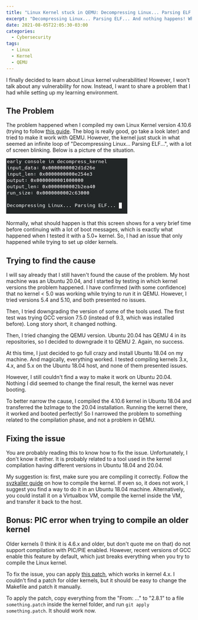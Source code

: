 ```yaml
---
title: "Linux Kernel stuck in QEMU: Decompressing Linux... Parsing ELF... forever"
excerpt: "Decompressing Linux... Parsing ELF... And nothing happens! What to do when a Linux Kernel does not work in QEMU."
date: 2021-08-05T22:05:30-03:00
categories:
  - Cybersecurity
tags:
  - Linux
  - Kernel
  - QEMU
---
```


I finally decided to learn about Linux kernel vulnerabilities! However, I won't talk about any vulnerability for now. Instead, I want to share a problem that I had while setting up my learning environment.

## The Problem

The problem happened when I compiled my own Linux Kernel version 4.10.6 (trying to follow [this guide](https://dangokyo.me/2018/10/11/linux-kernel-exploitation-setting-up-debugging-environment/). The blog is really good, go take a look later) and tried to make it work with QEMU. However, the kernel just stuck in what seemed an infinite loop of "Decompressing Linux... Parsing ELF...", with a lot of screen blinking. Below is a picture of the situation.

![Linux kernel stuck in QEMU](/assets/images/cybersec/linux-kernel-qemu-stuck.png)

Normally, what should happen is that this screen shows for a very brief time before continuing with a lot of boot messages, which is exactly what happened when I tested it with a 5.0+ kernel. So, I had an issue that only happened while trying to set up older kernels.

## Trying to find the cause

I will say already that I still haven't found the cause of the problem. My host machine was an Ubuntu 20.04, and I started by testing in which kernel versions the problem happened. I have confirmed (with some confidence) that no kernel < 5.0 was working while trying to run it in QEMU. However, I tried versions 5.4 and 5.10, and both presented no issues.

Then, I tried downgrading the version of some of the tools used. The first test was trying GCC version 7.5.0 (instead of 9.3, which was installed before). Long story short, it changed nothing. 

Then, I tried changing the QEMU version. Ubuntu 20.04 has QEMU 4 in its repositories, so I decided to downgrade it to QEMU 2. Again, no success.

At this time, I just decided to go full crazy and install Ubuntu 18.04 on my machine. And magically, everything worked. I tested compiling kernels 3.x, 4.x, and 5.x on the Ubuntu 18.04 host, and none of them presented issues.

However, I still couldn't find a way to make it work on Ubuntu 20.04. Nothing I did seemed to change the final result, the kernel was never booting.

To better narrow the cause, I compiled the 4.10.6 kernel in Ubuntu 18.04 and transferred the bzImage to the 20.04 installation. Running the kernel there, it worked and booted perfectly! So I narrowed the problem to something related to the compilation phase, and not a problem in QEMU.

## Fixing the issue

You are probably reading this to know how to fix the issue. Unfortunately, I don't know it either. It is probably related to a tool used in the kernel compilation having different versions in Ubuntu 18.04 and 20.04.

My suggestion is: first, make sure you are compiling it correctly. Follow the [syzkaller guide](https://github.com/google/syzkaller/blob/master/docs/linux/setup_ubuntu-host_qemu-vm_x86-64-kernel.md) on how to compile the kernel. If even so, it does not work, I suggest you find a way to do it in an Ubuntu 18.04 machine. Alternatively, you could install it on a Virtualbox VM, compile the kernel inside the VM, and transfer it back to the host.

## Bonus: PIC error when trying to compile an older kernel

Older kernels (I think it is 4.6.x and older, but don't quote me on that) do not support compilation with PIC/PIE enabled. However, recent versions of GCC enable this feature by default, which just breaks everything when you try to compile the Linux kernel. 

To fix the issue, you can apply [this patch](https://lists.ubuntu.com/archives/kernel-team/2016-May/077178.html), which works in kernel 4.x. I couldn't find a patch for older kernels, but it should be easy to change the Makefile and patch it manually.

To apply the patch, copy everything from the "From: ..." to "2.8.1" to a file `something.patch` inside the kernel folder, and run `git apply something.patch`. It should work now.
